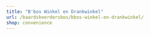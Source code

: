```yaml
---
title: "B'bos Winkel en Drankwinkel"
url: /baardskeerdersbos/bbos-winkel-en-drankwinkel/
shop: convenience
---
```


